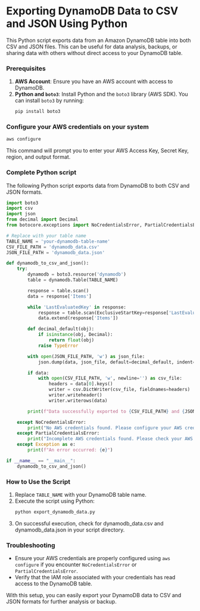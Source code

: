 
# Exporting DynamoDB Data to CSV and JSON Using Python


This Python script exports data from an Amazon DynamoDB table into both CSV and JSON files. This can be useful for data analysis, backups, or sharing data with others without direct access to your DynamoDB table.

### Prerequisites

1. **AWS Account**: Ensure you have an AWS account with access to DynamoDB.
2. **Python and `boto3`**: Install Python and the `boto3` library (AWS SDK). You can install `boto3` by running:
   ```bash
   pip install boto3
   ```

### Configure your AWS credentials on your system
   ```bash
   aws configure
   ```

This command will prompt you to enter your AWS Access Key, Secret Key, region, and output format.

### Complete Python script
The following Python script exports data from DynamoDB to both CSV and JSON formats.

```python
import boto3
import csv
import json
from decimal import Decimal
from botocore.exceptions import NoCredentialsError, PartialCredentialsError

# Replace with your table name
TABLE_NAME = 'your-dynamodb-table-name'
CSV_FILE_PATH = 'dynamodb_data.csv'
JSON_FILE_PATH = 'dynamodb_data.json'

def dynamodb_to_csv_and_json():
    try:
        dynamodb = boto3.resource('dynamodb')
        table = dynamodb.Table(TABLE_NAME)

        response = table.scan()
        data = response['Items']

        while 'LastEvaluatedKey' in response:
            response = table.scan(ExclusiveStartKey=response['LastEvaluatedKey'])
            data.extend(response['Items'])

        def decimal_default(obj):
            if isinstance(obj, Decimal):
                return float(obj)
            raise TypeError

        with open(JSON_FILE_PATH, 'w') as json_file:
            json.dump(data, json_file, default=decimal_default, indent=4)

        if data:
            with open(CSV_FILE_PATH, 'w', newline='') as csv_file:
                headers = data[0].keys()
                writer = csv.DictWriter(csv_file, fieldnames=headers)
                writer.writeheader()
                writer.writerows(data)

        print(f"Data successfully exported to {CSV_FILE_PATH} and {JSON_FILE_PATH}")

    except NoCredentialsError:
        print("No AWS credentials found. Please configure your AWS credentials.")
    except PartialCredentialsError:
        print("Incomplete AWS credentials found. Please check your AWS configuration.")
    except Exception as e:
        print(f"An error occurred: {e}")

if __name__ == "__main__":
    dynamodb_to_csv_and_json()
```
### How to Use the Script
1) Replace `TABLE_NAME` with your DynamoDB table name.
2) Execute the script using Python:
    ```bash
    python export_dynamodb_data.py
    ```
3) On successful execution, check for dynamodb_data.csv and dynamodb_data.json in your script directory.

### Troubleshooting
* Ensure your AWS credentials are properly configured using `aws configure` if you encounter `NoCredentialsError` or `PartialCredentialsError`.
* Verify that the IAM role associated with your credentials has read access to the DynamoDB table.

With this setup, you can easily export your DynamoDB data to CSV and JSON formats for further analysis or backup.

